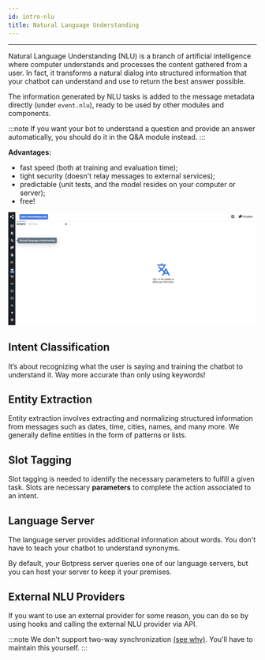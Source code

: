 ```yaml
---
id: intro-nlu
title: Natural Language Understanding 
---
```


--------------------

Natural Language Understanding (NLU) is a branch of artificial intelligence where computer understands and processes the content gathered from a user. In fact, it transforms a natural dialog into structured information that your chatbot can understand and use to return the best answer possible.

The information generated by NLU tasks is added to the message metadata directly (under `event.nlu`), ready to be used by other modules and components.

:::note
If you want your bot to understand a question and provide an answer automatically, you should do it in the Q&A module instead.
:::

**Advantages:**
- fast speed (both at training and evaluation time);
- tight security (doesn't relay messages to external services);
- predictable (unit tests, and the model resides on your computer or server);
- free!

![nlu-overview](nlu-overview.png)

## Intent Classification

It’s about recognizing what the user is saying and training the chatbot to understand it. Way more accurate than only using keywords!

## Entity Extraction

Entity extraction involves extracting and normalizing structured information from messages such as dates, time, cities, names, and many more. We generally define entities in the form of patterns or lists.

## Slot Tagging

Slot tagging is needed to identify the necessary parameters to fulfill a given task. Slots are necessary **parameters** to complete the action associated to an intent.

## Language Server

The language server provides additional information about words. You don't have to teach your chatbot to understand synonyms. 

By default, your Botpress server queries one of our language servers, but you can host your server to keep it your premises.

## External NLU Providers

If you want to use an external provider for some reason, you can do so by using hooks and calling the external NLU provider via API.

:::note
We don't support two-way synchronization [(see why)](https://github.com/botpress/botpress/pull/1170). You'll have to maintain this yourself.
:::